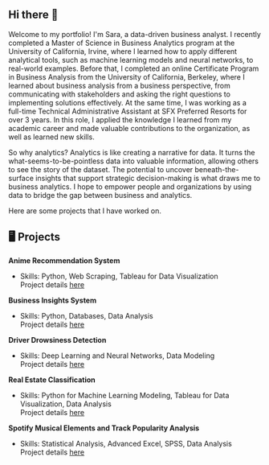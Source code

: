 ## Hi there :wave:

Welcome to my portfolio! I'm Sara, a data-driven business analyst. I recently completed a Master of Science in Business Analytics program at the University of California, Irvine, where I learned how to apply different analytical tools, such as machine learning models and neural networks, to real-world examples. Before that, I completed an online Certificate Program in Business Analysis from the University of California, Berkeley, where I learned about business analysis from a business perspective, from communicating with stakeholders and asking the right questions to implementing solutions effectively. At the same time, I was working as a full-time Technical Administrative Assistant at SFX Preferred Resorts for over 3 years. In this role, I applied the knowledge I learned from my academic career and made valuable contributions to the organization, as well as learned new skills.    

So why analytics? Analytics is like creating a narrative for data. It turns the what-seems-to-be-pointless data into valuable information, allowing others to see the story of the dataset. The potential to uncover beneath-the-surface insights that support strategic decision-making is what draws me to business analytics. I hope to empower people and organizations by using data to bridge the gap between business and analytics.

Here are some projects that I have worked on.

## :desktop_computer: Projects  
<b>Anime Recommendation System</b>  
- Skills: Python, Web Scraping, Tableau for Data Visualization    
Project details [here](https://github.com/sara-huang-hart/anime-recommendation-system.git)

<b>Business Insights System</b>  
- Skills: Python, Databases, Data Analysis   
Project details [here](https://github.com/sara-huang-hart/business-recommendations-system.git)

<b>Driver Drowsiness Detection</b>  
- Skills: Deep Learning and Neural Networks, Data Modeling  
Project details [here](https://github.com/sara-huang-hart/driver-drowsiness-detection.git)    

<!--<b>LinkedIn Job Postings Analysis</b>  
- Skills: Predictive Analytics, R  
Project details COMING SOON-->  

<b>Real Estate Classification</b>    
- Skills: Python for Machine Learning Modeling, Tableau for Data Visualization, Data Analysis  
Project details [here](https://github.com/sara-huang-hart/real-estate-classification.git)  

<b>Spotify Musical Elements and Track Popularity Analysis</b>    
- Skills: Statistical Analysis, Advanced Excel, SPSS, Data Analysis    
Project details [here](https://github.com/sara-huang-hart/spotify-musical-elements-and-track-popularity-analysis.git)

<!--<b>Sun Country Airlines Case Analysis</b>    
- Skills: Python, Tableau for Data Visualization, Data Analysis    
Project details COMING SOON <!--[here]()-->

<!--<b>Yelp Data Analysis</b>    
- Skills: Apache Spark on Databricks, Data Wrangling, Tableau for Data Visualization, Data Analysis    
Project details COMING SOON <!--[here]()-->

<!--<b>Yelp Database Design and Data Analysis</b>    
- Skills: Databases, MySQL, Lucidchart, Data Analysis      
Project details COMING SOON <!--[here]()-->

<!--
**sara-huang-hart/sara-huang-hart** is a ✨ _special_ ✨ repository because its `README.md` (this file) appears on your GitHub profile.

Here are some ideas to get you started:

- 🔭 I’m currently working on ...
- 🌱 I’m currently learning ...
- 👯 I’m looking to collaborate on ...
- 🤔 I’m looking for help with ...
- 💬 Ask me about ...
- 📫 How to reach me: ...
- 😄 Pronouns: ...
- ⚡ Fun fact: ...
-->
